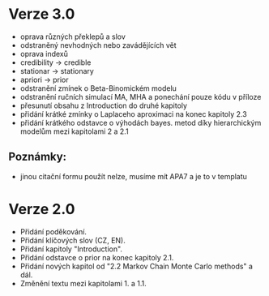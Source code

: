 # Verze 3.0

- oprava různých překlepů a slov
- odstraněný nevhodných nebo zavádějících vět
- oprava indexů
- credibility -> credible
- stationar -> stationary
- apriori -> prior
- odstranění zmínek o Beta-Binomickém modelu
- odstranění ručních simulací MA, MHA a ponechání pouze kódu v příloze
- přesunutí obsahu z Introduction do druhé kapitoly
- přidání krátké zmínky o Laplaceho aproximaci na konec kapitoly 2.3
- přidání krátkého odstavce o výhodách bayes. metod díky hierarchickým modelům mezi kapitolami 2 a 2.1

## Poznámky:

- jinou citační formu použít nelze, musíme mít APA7 a je to v templatu


# Verze 2.0

- Přidání poděkování.
- Přidání klíčových slov (CZ, EN).
- Přidání kapitoly "Introduction".
- Přidání odstavce o prior na konec kapitoly 2.1.
- Přidání nových kapitol od "2.2 Markov Chain Monte Carlo methods" a dál.
- Změnění textu mezi kapitolami 1. a 1.1.
